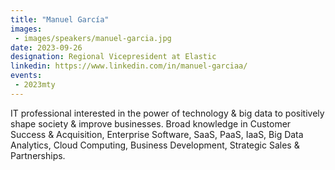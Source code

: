```yaml
---
title: "Manuel García"
images:
 - images/speakers/manuel-garcia.jpg
date: 2023-09-26
designation: Regional Vicepresident at Elastic
linkedin: https://www.linkedin.com/in/manuel-garciaa/
events:
 - 2023mty
---
```


IT professional interested in the power of technology & big data to positively shape society & improve businesses. Broad knowledge in Customer Success & Acquisition, Enterprise Software, SaaS, PaaS, IaaS, Big Data Analytics, Cloud Computing, Business Development, Strategic Sales & Partnerships.